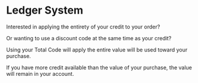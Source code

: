 # Ledger System

Interested in applying the entirety of your credit to your order?&#x20;

Or wanting to use a discount code at the same time as your credit?&#x20;

Using your Total Code will apply the entire value will be used toward your purchase.&#x20;

If you have more credit available than the value of your purchase, the value will remain in your account.
